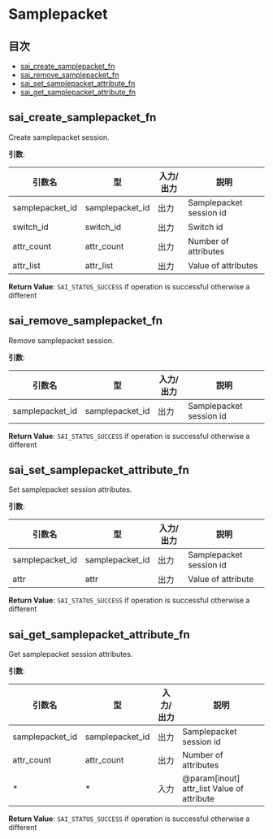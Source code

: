 # Samplepacket
## 目次

- [sai_create_samplepacket_fn](#sai_create_samplepacket_fn)
- [sai_remove_samplepacket_fn](#sai_remove_samplepacket_fn)
- [sai_set_samplepacket_attribute_fn](#sai_set_samplepacket_attribute_fn)
- [sai_get_samplepacket_attribute_fn](#sai_get_samplepacket_attribute_fn)



## sai_create_samplepacket_fn
Create samplepacket session.

**引数**:

| 引数名 | 型 | 入力/出力 | 説明 |
|--------|----------|-----------|------|
| samplepacket_id | samplepacket_id | 出力 | Samplepacket session id |
| switch_id | switch_id | 出力 | Switch id |
| attr_count | attr_count | 出力 | Number of attributes |
| attr_list | attr_list | 出力 | Value of attributes |

**Return Value**: `SAI_STATUS_SUCCESS` if operation is successful otherwise a different


## sai_remove_samplepacket_fn
Remove samplepacket session.

**引数**:

| 引数名 | 型 | 入力/出力 | 説明 |
|--------|----------|-----------|------|
| samplepacket_id | samplepacket_id | 出力 | Samplepacket session id |

**Return Value**: `SAI_STATUS_SUCCESS` if operation is successful otherwise a different


## sai_set_samplepacket_attribute_fn
Set samplepacket session attributes.

**引数**:

| 引数名 | 型 | 入力/出力 | 説明 |
|--------|----------|-----------|------|
| samplepacket_id | samplepacket_id | 出力 | Samplepacket session id |
| attr | attr | 出力 | Value of attribute |

**Return Value**: `SAI_STATUS_SUCCESS` if operation is successful otherwise a different


## sai_get_samplepacket_attribute_fn
Get samplepacket session attributes.

**引数**:

| 引数名 | 型 | 入力/出力 | 説明 |
|--------|----------|-----------|------|
| samplepacket_id | samplepacket_id | 出力 | Samplepacket session id |
| attr_count | attr_count | 出力 | Number of attributes |
| * | * | 入力 | @param[inout] attr_list Value of attribute |

**Return Value**: `SAI_STATUS_SUCCESS` if operation is successful otherwise a different


